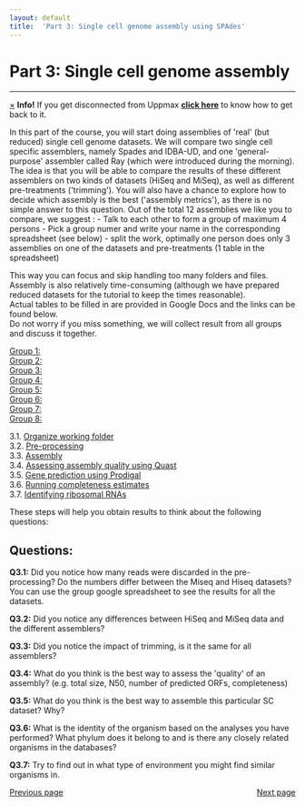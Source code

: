 ```yaml
---
layout: default
title:  'Part 3: Single cell genome assembly using SPAdes'
---
```


# Part 3: Single cell genome assembly
---

<!-- <p class="bg-warning">If you get disconnected from Uppmax [click here](lostConnection) to know how to get back </p> -->
<div class="alert alert-info">
  <a href="#" class="close" data-dismiss="alert" aria-label="close">&times;</a>
  <strong>Info!</strong> If you get disconnected from Uppmax <a href="lostConnection"><strong>click here</strong></a> to know how to get back to it.
</div>

<p>
In this part of the course, you will start doing assemblies of 'real' (but reduced) single cell genome datasets. We will compare two single cell specific assemblers, namely Spades and IDBA-UD, and one 'general-purpose' assembler called Ray (which were introduced during the morning). The idea is that you will be able to compare the results of these different assemblers on two kinds of datasets (HiSeq and MiSeq), as well as different pre-treatments ('trimming'). You will also have a chance to explore how to decide which assembly is the best ('assembly metrics'), as there is no simple answer to this question.  
Out of the total 12 assemblies we like you to compare, we suggest :
- Talk to each other to form a group of maximum 4 persons  
- Pick a group numer and write your name in the corresponding spreadsheet (see below)  
- split the work, optimally one person does only 3 assemblies on one of the datasets and pre-treatments (1 table in the spreadsheet)  

This way you can focus and skip handling too many folders and files. Assembly is also relatively time-consuming (although we have prepared reduced datasets for the tutorial to keep the times reasonable).  
Actual tables to be filled in are provided in Google Docs and the links can be found below.  
Do not worry if you miss something, we will collect result from all groups and discuss it together.
</p>

[Group 1:](https://docs.google.com/spreadsheet/ccc?key=0AuNHyFPCsxthdGRKMXJwdF9jVDMzX2lGMkdJSDdOcnc&usp=sharing)  
[Group 2:](https://docs.google.com/spreadsheet/ccc?key=0AuNHyFPCsxthdC0tdzFySDFyaDNIdEh4M01xMXFQb3c&usp=sharing)  
[Group 3:](https://docs.google.com/spreadsheet/ccc?key=0AuNHyFPCsxthdHhwdUdUWUxBbnd0eC15WkJhS29iV3c&usp=sharing)  
[Group 4:](https://docs.google.com/spreadsheet/ccc?key=0AuNHyFPCsxthdFZRcXBjN0lrMGV5NmNuRnUzV2RkT0E&usp=sharing)  
[Group 5:](https://docs.google.com/spreadsheet/ccc?key=0AuNHyFPCsxthdEhkV3hIejJaMDZrWDFqd29XNTZFbmc&usp=sharing)  
[Group 6:](https://docs.google.com/spreadsheet/ccc?key=0AuNHyFPCsxthdFZDQzhLamJocHI0M0ZBQ0dMUDRrSFE&usp=sharing)  
[Group 7:](https://docs.google.com/spreadsheet/ccc?key=0AuNHyFPCsxthdDU2OUk4ank4c1A1VVhhbjZPaldtN2c&usp=sharing)  
[Group 8:](https://docs.google.com/spreadsheets/d/1Q3QBvPYzQ1kFHjWu0O5Jf1wgSH-9sxMrcndoLlNW92Y/edit?usp=sharing)  


3.1. [Organize working folder](scg_part3_1)  
3.2. [Pre-processing](scg_part3_2)  
3.3. [Assembly](scg_part3_3)  
3.4. [Assessing assembly quality using Quast](scg_part3_4)  
3.5. [Gene prediction using Prodigal](scg_part3_5)  
3.6. [Running completeness estimates](scg_part3_5)  
3.7. [Identifying ribosomal RNAs](scg_part3_7)  


These steps will help you obtain results to think about the following questions:


## Questions:  


**Q3.1:** Did you notice how many reads were discarded in the pre-processing? Do the numbers differ between the Miseq and Hiseq datasets? You can use the group google spreadsheet to see the results for all the datasets.  

**Q3.2:** Did you notice any differences between HiSeq and MiSeq data and the different assemblers?  

**Q3.3:** Did you notice the impact of trimming, is it the same for all assemblers?  

**Q3.4:** What do you think is the best way to assess the 'quality' of an assembly? (e.g. total size, N50, number of predicted ORFs, completeness)  

**Q3.5:** What do you think is the best way to assemble this particular SC dataset? Why?  

**Q3.6:** What is the identity of the organism based on the analyses you have performed? What phylum does it belong to and is there any closely related organisms in the databases?  

**Q3.7:** Try to find out in what type of environment you might find similar organisms in.


<div>
 <span style="float:left"><a class="btn btn-primary" href="scg_part2"> Previous page</a></span>
 <span style="float:right"><a class="btn btn-primary" href="scg_part3_1"> Next page</a></span>
</div>


<!--- 
Notes for next year's workshop
- Uppmax support at the beginning of the workshop (troubleshooting, node reservation, technical support - cables etc) => not enough ethernet socket
- Having MEGAN and Artemis installed locally instead of on Milou (15-30min for sorting out computer problems/ software installation, unless we have dedicated computers/terminals). 
Students are to pre-install the tools on their computers if they will use their own laptops.
- table of contents
- useful Linux commands such as:
pwd to check current working directory
tab completion
arrow up for previous command
- define learning objectives
- include pre-course materials about fasta/q formats, basic unix commands (count number of reads in fasta or fastq files as checks).
- Longer introductory lecture on basics such as NGS data
- flowchart of steps involved in generating single cell genome data to help visualize how we got the data (overview of what part they are involved in)
- check points (completeness estimates - distribution of marker genes, chimera generation, MEGAN summary, Artemis)
- extra day for binning (together with metagenomic workshop)
- guest lectures (national/international) prior to hands-on workshops
--->
